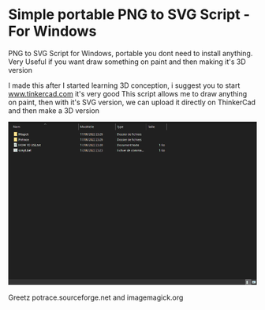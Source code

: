 # Simple portable PNG to SVG Script - For Windows
PNG to SVG Script for Windows, portable you dont need to install anything. Very Useful if you want draw something on paint and then making it's 3D version

I made this after I started learning 3D conception, i suggest you to start www.tinkercad.com it's very good
This script allows me to draw anything on paint, then with it's SVG version, we can upload it directly on ThinkerCad and then make a 3D version

![](tut.gif)


Greetz potrace.sourceforge.net and imagemagick.org
